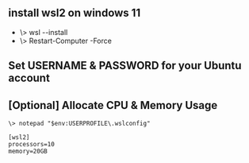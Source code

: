 ## install wsl2 on windows 11
  - \\> wsl --install
  - \\> Restart-Computer -Force
  
## Set USERNAME & PASSWORD for your Ubuntu account

## [Optional] Allocate CPU & Memory Usage
```
\> notepad "$env:USERPROFILE\.wslconfig"
```

```
[wsl2]
processors=10
memory=20GB
```

